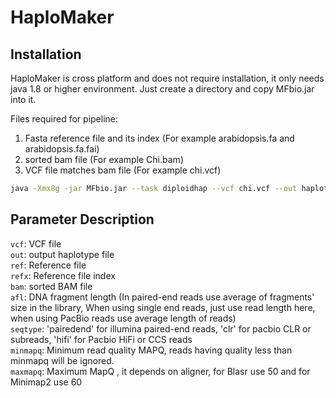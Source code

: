 # HaploMaker

## Installation

HaploMaker is cross platform and does not require installation, it only needs java 1.8 or higher environment. Just create a directory and copy MFbio.jar into it.

Files required for pipeline:
1) Fasta reference file and its index (For example arabidopsis.fa and arabidopsis.fa.fai)
2) sorted bam file (For example Chi.bam)
3) VCF file matches bam file (For example chi.vcf)

```bash
java -Xmx8g -jar MFbio.jar --task diploidhap --vcf chi.vcf --out haplotypes.hap --afl 400 --seqtype pairedend --minmapq 10 --maxmapq 50 --ref arabidopsis.fa --refx arabidopsis.fa.fai --bam Chi.bam > out.log
```

## Parameter Description

`vcf`: VCF file</br>
`out`: output haplotype file</br>
`ref`: Reference file</br>
`refx`: Reference file index</br> 
`bam`: sorted BAM file</br>
`afl`: DNA fragment length (In paired-end reads use average of fragments' size in the library, When using single end reads, just use read length here, when using PacBio reads use average length of reads)</br>
`seqtype`: 'pairedend' for illumina paired-end reads, 'clr' for pacbio CLR or subreads, 'hifi' for Pacbio HiFi or CCS reads</br>
`minmapq`: Minimum read quality MAPQ, reads having quality less than minmapq will be ignored.</br>
`maxmapq`: Maximum MapQ , it depends on aligner, for Blasr use 50 and for Minimap2 use 60</br>



